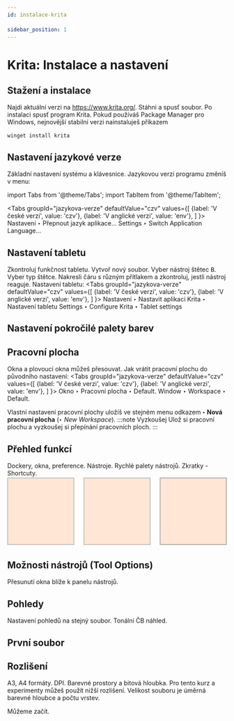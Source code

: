 ```yaml
---
id: instalace-krita

sidebar_position: 1
---
```


# Krita: Instalace a nastavení

## Stažení a instalace

Najdi aktuální verzi na https://www.krita.org/. Stáhni a spusť soubor.  Po instalaci spusť program Krita. Pokud používáš Package Manager pro Windows, nejnovější stabilní verzi nainstaluješ příkazem

```
winget install krita
```

## Nastavení jazykové verze
Základní nastavení systému a klávesnice.
Jazykovou verzi programu změníš v menu:

import Tabs from '@theme/Tabs';
import TabItem from '@theme/TabItem';

<Tabs
  groupId="jazykova-verze"
  defaultValue="czv"
  values={[
    {label: 'V české verzi', value: 'czv'},
    {label: 'V anglické verzi', value: 'env'},
  ]
}>
<TabItem value="czv">Nastavení ‣ Přepnout jazyk aplikace...</TabItem>
<TabItem value="env">Settings ‣ Switch Application Language...</TabItem>
</Tabs>

## Nastavení tabletu
Zkontroluj funkčnost tabletu. Vytvoř nový soubor. Vyber nástroj štětec <kbd>B</kbd>. Vyber typ štětce. Nakresli čáru s různým přítlakem a zkontroluj, jestli nástroj reaguje. Nastavení tabletu:
<Tabs
  groupId="jazykova-verze"
  defaultValue="czv"
  values={[
    {label: 'V české verzi', value: 'czv'},
    {label: 'V anglické verzi', value: 'env'},
  ]
}>
<TabItem value="czv">Nastavení ‣ Nastavit aplikaci Krita ‣ Nastavení tabletu</TabItem>
<TabItem value="env">Settings ‣ Configure Krita ‣ Tablet settings </TabItem>
</Tabs>

## Nastavení pokročilé palety barev

## Pracovní plocha
Okna a plovoucí okna můžeš přesouvat. Jak vrátit pracovní plochu do původního nastavení:
<Tabs
  groupId="jazykova-verze"
  defaultValue="czv"
  values={[
    {label: 'V české verzi', value: 'czv'},
    {label: 'V anglické verzi', value: 'env'},
  ]
}>
<TabItem value="czv">Okno ‣ Pracovní plocha ‣ Default.</TabItem>
<TabItem value="env">Window ‣ Workspace ‣ Default.</TabItem>
</Tabs>

Vlastní nastavení pracovní plochy uložíš ve stejném menu odkazem **‣ Nová pracovní plocha** (*‣ New Workspace*).
:::note Vyzkoušej
Ulož si pracovní plochu a vyzkoušej si přepínání pracovních ploch.
:::
## Přehled funkcí
Dockery, okna, preference. Nástroje. Rychlé palety nástrojů. Zkratky - Shortcuty.
![image](../img/aka-moc.svg)
## Možnosti nástrojů (Tool Options)
Přesunutí okna blíže k panelu nástrojů.

## Pohledy
Nastavení pohledů na stejný soubor. Tonální ČB náhled.
## První soubor
## Rozlišení
A3, A4 formáty. DPI. Barevné prostory a bitová hloubka. Pro tento kurz a experimenty můžeš použít nižší rozlišení. Velikost souboru je úměrná barevné hloubce a počtu vrstev.

Můžeme začít.
